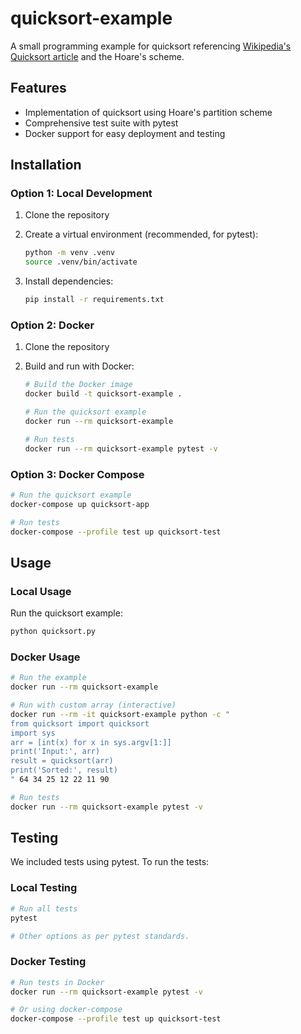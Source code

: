 # quicksort-example

A small programming example for quicksort referencing [Wikipedia's Quicksort article](https://en.wikipedia.org/wiki/Quicksort) and the Hoare's scheme.

## Features

- Implementation of quicksort using Hoare's partition scheme
- Comprehensive test suite with pytest
- Docker support for easy deployment and testing

## Installation

### Option 1: Local Development

1. Clone the repository
2. Create a virtual environment (recommended, for pytest):

   ```bash
   python -m venv .venv
   source .venv/bin/activate 
   ```

3. Install dependencies:

   ```bash
   pip install -r requirements.txt
   ```

### Option 2: Docker

1. Clone the repository
2. Build and run with Docker:

   ```bash
   # Build the Docker image
   docker build -t quicksort-example .
   
   # Run the quicksort example
   docker run --rm quicksort-example
   
   # Run tests
   docker run --rm quicksort-example pytest -v
   ```

### Option 3: Docker Compose

   ```bash
   # Run the quicksort example
   docker-compose up quicksort-app
   
   # Run tests
   docker-compose --profile test up quicksort-test
   ```

## Usage

### Local Usage

Run the quicksort example:

```bash
python quicksort.py
```

### Docker Usage

```bash
# Run the example
docker run --rm quicksort-example

# Run with custom array (interactive)
docker run --rm -it quicksort-example python -c "
from quicksort import quicksort
import sys
arr = [int(x) for x in sys.argv[1:]]
print('Input:', arr)
result = quicksort(arr)
print('Sorted:', result)
" 64 34 25 12 22 11 90

# Run tests
docker run --rm quicksort-example pytest -v
```

## Testing

We included tests using pytest. To run the tests:

### Local Testing

```bash
# Run all tests
pytest

# Other options as per pytest standards.
```

### Docker Testing

```bash
# Run tests in Docker
docker run --rm quicksort-example pytest -v

# Or using docker-compose
docker-compose --profile test up quicksort-test
```